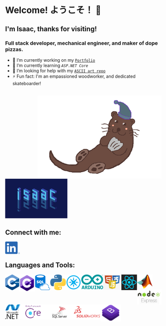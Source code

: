 # Welcome! ようこそ！ 👋


## I'm Isaac, thanks for visiting!
### Full stack developer, mechanical engineer, and maker of dope pizzas.

- 🔭 I’m currently working on my [`Portfolio`](https://github.com/anthonybench/MyPortfolio)
- 🌱 I’m currently learning *`ASP.NET Core`*
- 🤔 I’m looking for help with my [`ASCII art repo`](https://github.com/anthonybench/ASCII_art)
- ⚡ Fun fact: I'm an empassioned woodworker, and dedicated skateboarder!

<br />

<img align="right" alt="Sleepy Otter" src="img/basic-otter.png" width="400" />
<img alt="isaac" src="img/isaac_reflection_dark.png" width="200" />

<br />

## Connect with me:
[<img align="left" alt="LinkedIn" src="img/LI-In-Bug.png" height="40" />](https://www.linkedin.com/in/anthonybench/)

<br /><br />

## Languages and Tools:
<img align="left" alt="C plusplus" src="img/cpp_logo.png" width="45" />
<img align="left" alt="C Sharp" src="img/Csharp_logo.png" width="50" />
<img align="left" alt="SQL" src="img/sql.png" width="50" />
<img align="left" alt="Python" src="img/python_logo.png" width="50" />
<img align="left" alt="Particle Photon" src="img/photon_logo.png" width="50" />
<img align="left" alt="Arduino" src="img/arduino_logo.png" width="70" />
<img align="left" alt="Web Broswer Stack" src="img/html-js-css.png" width="59" />
<img align="left" alt="React" src="img/react.png" width="50" />
<img align="left" src="img/matlab_logo.png" width="50">

<br /><br>

<img align="left" alt="Node + Express" src="img/node+express.png" width="80" />
<img align="left" alt="ASP.NET" src="img/dotnet.png" width="50"/>
<img align="left" alt="Entity Framework Core" src="img/efcore.png" width="80" />
<img align="left" alt="SQL Server" src="img/sqlServer.png" width="90" />
<img align="left" alt="SolidWorks" src="img/solidworks_logo.png" width="87" />
<img align="left" alt="BootStrap" src="img/bootstrap.png" width="65" />

